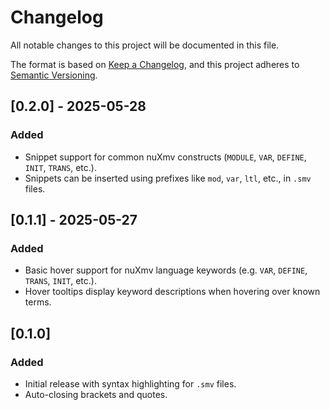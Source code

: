 # Changelog

All notable changes to this project will be documented in this file.

The format is based on [Keep a Changelog](https://keepachangelog.com/en/1.1.0/),
and this project adheres to [Semantic Versioning](https://semver.org/spec/v2.0.0.html).

## [0.2.0] - 2025-05-28

### Added

- Snippet support for common nuXmv constructs (`MODULE`, `VAR`, `DEFINE`, `INIT`, `TRANS`, etc.).
- Snippets can be inserted using prefixes like `mod`, `var`, `ltl`, etc., in `.smv` files.

## [0.1.1] - 2025-05-27

### Added

- Basic hover support for nuXmv language keywords (e.g. `VAR`, `DEFINE`, `TRANS`, `INIT`, etc.).
- Hover tooltips display keyword descriptions when hovering over known terms.

## [0.1.0]

### Added

- Initial release with syntax highlighting for `.smv` files.
- Auto-closing brackets and quotes.
